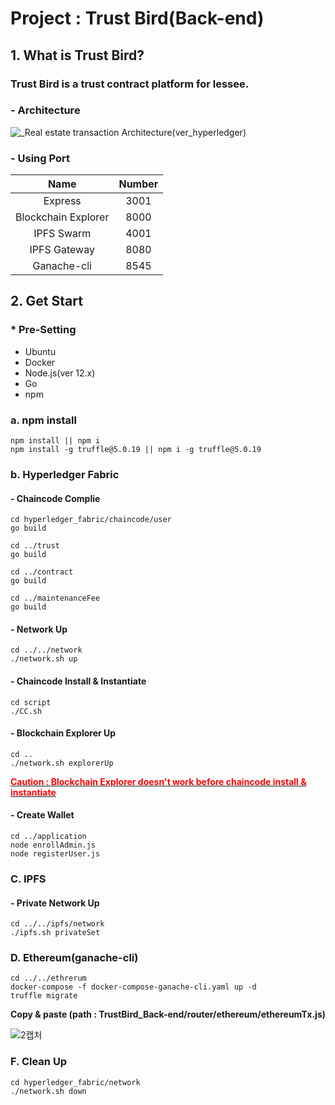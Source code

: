 # Project : Trust  Bird(Back-end)




## 1. What is Trust Bird?

###  Trust Bird is a trust contract platform for lessee.



###  - Architecture



![_Real estate transaction Architecture(ver_hyperledger)](https://user-images.githubusercontent.com/65533287/99356460-89408800-28ed-11eb-8520-49c6db65bed3.jpg)



### - Using Port

|        Name         | Number |
| :-----------------: | :----: |
|       Express       |  3001  |
| Blockchain Explorer |  8000  |
|     IPFS Swarm      |  4001  |
|    IPFS Gateway     |  8080  |
|     Ganache-cli     |  8545  |



## 2. Get Start

### * Pre-Setting

- Ubuntu
- Docker
- Node.js(ver 12.x)
- Go
- npm



### a. npm install

```
npm install || npm i
npm install -g truffle@5.0.19 || npm i -g truffle@5.0.19
```



### b. Hyperledger Fabric

#### - Chaincode Complie 

```
cd hyperledger_fabric/chaincode/user
go build

cd ../trust
go build

cd ../contract
go build

cd ../maintenanceFee
go build
```



#### - Network Up

```
cd ../../network
./network.sh up
```



#### - Chaincode Install & Instantiate

```
cd script
./CC.sh
```



#### - Blockchain Explorer Up

```
cd ..
./network.sh explorerUp
```

**<u><span style="color:red">Caution : Blockchain Explorer doesn't work before chaincode install & instantiate</u>** </span>



#### - Create Wallet

```
cd ../application
node enrollAdmin.js
node registerUser.js
```



### C. IPFS

#### - Private Network Up

```
cd ../../ipfs/network
./ipfs.sh privateSet
```



### D. Ethereum(ganache-cli)

```
cd ../../ethrerum
docker-compose -f docker-compose-ganache-cli.yaml up -d
truffle migrate
```

**Copy & paste (path : TrustBird_Back-end/router/ethereum/ethereumTx.js)**

![2캡처](https://user-images.githubusercontent.com/65533287/99360124-78931080-28f3-11eb-8cbf-a51dba8e25f8.PNG)



### F. Clean Up

```
cd hyperledger_fabric/network
./network.sh down
```

